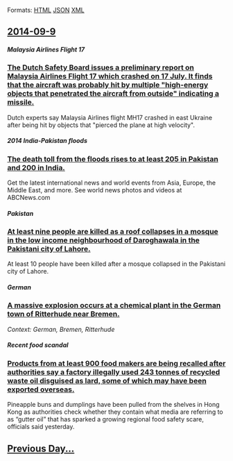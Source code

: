 
Formats: [HTML](2014/09/9/index.html)  [JSON](2014/09/9/index.json)  [XML](2014/09/9/index.xml)  

## [2014-09-9](/news/2014/09/9/index.md)

##### Malaysia Airlines Flight 17
### [The Dutch Safety Board issues a preliminary report on Malaysia Airlines Flight 17 which crashed on 17 July. It finds that the aircraft was probably hit by multiple "high-energy objects that penetrated the aircraft from outside" indicating a missile. ](/news/2014/09/9/the-dutch-safety-board-issues-a-preliminary-report-on-malaysia-airlines-flight-17-which-crashed-on-17-july-it-finds-that-the-aircraft-was-p.md)
Dutch experts say Malaysia Airlines flight MH17 crashed in east Ukraine after being hit by objects that &quot;pierced the plane at high velocity&quot;.

##### 2014 India-Pakistan floods
### [The death toll from the floods rises to at least 205 in Pakistan and 200 in India. ](/news/2014/09/9/the-death-toll-from-the-floods-rises-to-at-least-205-in-pakistan-and-200-in-india.md)
Get the latest international news and world events from Asia, Europe, the Middle East, and more. See world news photos and videos at ABCNews.com

##### Pakistan
### [At least nine people are killed as a roof collapses in a mosque in the low income neighbourhood of Daroghawala in the Pakistani city of Lahore. ](/news/2014/09/9/at-least-nine-people-are-killed-as-a-roof-collapses-in-a-mosque-in-the-low-income-neighbourhood-of-daroghawala-in-the-pakistani-city-of-laho.md)
At least 10 people have been killed after a mosque collapsed in the Pakistani city of Lahore.

##### German
### [A massive explosion occurs at a chemical plant in the German town of Ritterhude near Bremen. ](/news/2014/09/9/a-massive-explosion-occurs-at-a-chemical-plant-in-the-german-town-of-ritterhude-near-bremen.md)
_Context: German, Bremen, Ritterhude_

##### Recent food scandal
### [Products from at least 900 food makers are being recalled after authorities say a factory illegally used 243 tonnes of recycled waste oil disguised as lard, some of which may have been exported overseas. ](/news/2014/09/9/products-from-at-least-900-food-makers-are-being-recalled-after-authorities-say-a-factory-illegally-used-243-tonnes-of-recycled-waste-oil-di.md)
Pineapple buns and dumplings have been pulled from the shelves in Hong Kong as authorities check whether they contain what media are referring to as “gutter oil” that has sparked a growing regional food safety scare, officials said yesterday.

## [Previous Day...](/news/2014/09/8/index.md)

